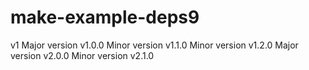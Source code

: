 # make-example-deps9
v1
Major version v1.0.0
Minor version v1.1.0
Minor version v1.2.0
Major version v2.0.0
Minor version v2.1.0
